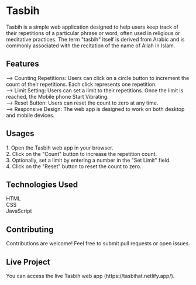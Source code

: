 # Tasbih
Tasbih is a simple web application designed to help users keep track of their repetitions of a particular phrase or word, often used in religious or meditative practices. The term "tasbih" itself is derived from Arabic and is commonly associated with the recitation of the name of Allah in Islam.
<h2> Features </h2>
--> Counting Repetitions: Users can click on a circle button to increment the count of their repetitions. Each click     represents one repetition. <br>
--> Limit Setting: Users can set a limit to their repetitions. Once the limit is reached, the Mobile phone Start Vibrating. <br>
--> Reset Button: Users can reset the count to zero at any time. <br>
--> Responsive Design: The web app is designed to work on both desktop and mobile devices. <br>
<h2> Usages </h2>
1. Open the Tasbih web app in your browser. <br>
2. Click on the "Count" button to increase the repetition count. <br>
3. Optionally, set a limit by entering a number in the "Set Limit" field. <br>
4. Click on the "Reset" button to reset the count to zero. <br>
<h2> Technologies Used </h2>
HTML <br>
CSS  <br>
JavaScript <br>
<h2> Contributing </h2>
Contributions are welcome! Feel free to submit pull requests or open issues.
<h2> Live Project </h2>
You can access the live Tasbih web app (https://tasbihat.netlify.app/).

